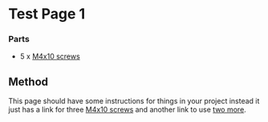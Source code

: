 [M4x10 screws]:Parts/M4x10PanSteel.md ""
# Test Page 1




### Parts

* 5 x  [M4x10 screws] 


## Method
This page should have some instructions for things in your project instead it just has a link for three [M4x10 screws] and another link to use [two more][M4x10 screws].